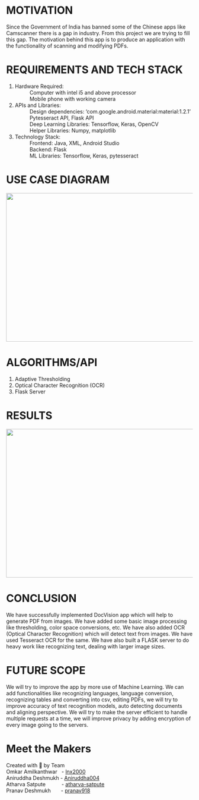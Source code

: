 # MOTIVATION
Since the Government of India has banned some of the Chinese apps like Camscanner there is a gap in industry. From this project we are trying to fill this gap. The motivation behind this app is to produce an application with the functionality of scanning and modifying PDFs.

# REQUIREMENTS AND TECH STACK
1. Hardware Required:\
&nbsp; &nbsp; &nbsp; &nbsp; &nbsp; Computer with intel i5 and above processor \
&nbsp; &nbsp; &nbsp; &nbsp; &nbsp; Mobile phone with working camera
2. APIs and Libraries: \
&nbsp; &nbsp; &nbsp; &nbsp; &nbsp; Design dependencies: ‘com.google.android.material:material:1.2.1’ \
&nbsp; &nbsp; &nbsp; &nbsp; &nbsp; Pytesseract API, Flask API \
&nbsp; &nbsp; &nbsp; &nbsp; &nbsp; Deep Learning Libraries: Tensorflow, Keras, OpenCV \
&nbsp; &nbsp; &nbsp; &nbsp; &nbsp; Helper Libraries: Numpy, matplotlib
3. Technology Stack: \
&nbsp; &nbsp; &nbsp; &nbsp; &nbsp; Frontend: Java, XML, Android Studio \
&nbsp; &nbsp; &nbsp; &nbsp; &nbsp; Backend: Flask \
&nbsp; &nbsp; &nbsp; &nbsp; &nbsp; ML Libraries: Tensorflow, Keras, pytesseract

# USE CASE DIAGRAM
<p align="center">
<img src="https://github.com/lnx2000/DocVision/blob/main/Images/USE%20CASE%20DIAGRAM.png" width="600" height="400">
</p>

# ALGORITHMS/API
1.   Adaptive Thresholding
2.   Optical Character Recognition (OCR)
3.   Flask Server


# RESULTS
<p align="center">
<img src="https://github.com/lnx2000/DocVision/blob/main/Images/Result.png" width="600" height="400">
</p>


# CONCLUSION
We have successfully implemented DocVision app which will help to generate PDF from images. We have added some basic image processing like thresholding, color space conversions, etc. We have also added OCR (Optical Character Recognition) which will detect text from images. We have used Tesseract OCR for the same. We have also built a FLASK server to do heavy work like recognizing text, dealing with larger image sizes.

# FUTURE SCOPE
We will try to improve the app by more use of  Machine Learning. We can add functionalities like recognizing languages, language conversion, recognizing tables and converting into csv, editing PDFs, we will try to improve accuracy of text recognition models, auto detecting documents and aligning perspective. We will try to make the server efficient to handle multiple requests at a time, we will improve privacy by adding encryption of every image going to the servers.

# Meet the Makers
Created with 💖 by Team \
Omkar Amilkanthwar  &nbsp; -  [lnx2000](https://github.com/lnx2000)\
Aniruddha Deshmukh   - [Aniruddha004](https://github.com/Aniruddha004) \
Atharva Satpute     &nbsp;&nbsp;&nbsp;&nbsp;&nbsp;&nbsp;&nbsp;&nbsp;&nbsp; - [atharva-satpute](https://github.com/atharva-satpute) \
Pranav Deshmukh      &nbsp;&nbsp;&nbsp;&nbsp;&nbsp;&nbsp;- [pranav918](https://github.com/pranav918)

